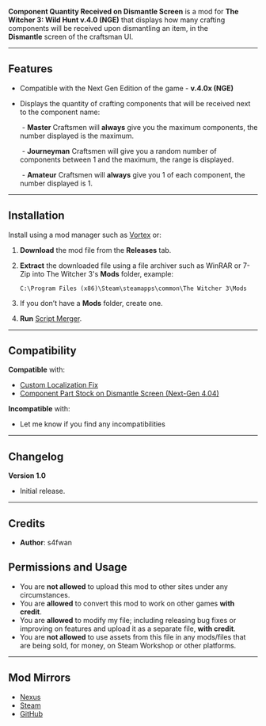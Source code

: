 **Component Quantity Received on Dismantle Screen** is a mod for **The Witcher 3: Wild Hunt v.4.0 (NGE)** that displays how many crafting components will be received upon dismantling an item, in the **Dismantle** screen of the craftsman UI.

---

## **Features**

* Compatible with the Next Gen Edition of the game - **v.4.0x (NGE)**
* Displays the quantity of crafting components that will be received next to the component name:
  
   ﻿   ﻿- **Master** Craftsmen will **always** give you the maximum components, the number displayed is the maximum.
  
   ﻿   ﻿- **Journeyman** Craftsmen will give you a random number of components between 1 and the maximum, the range is displayed.
  
   ﻿   ﻿- **Amateur** Craftsmen will **always** give you 1 of each component, the number displayed is 1.

---

## **Installation**
  
Install using a mod manager such as [Vortex](https://www.nexusmods.com/site/mods/1) or:

1. **Download** the mod file from the **Releases** tab.
2. **Extract** the downloaded file using a file archiver such as WinRAR or 7-Zip into The Witcher 3's **Mods** folder, example:

    `C:\Program Files (x86)\Steam\steamapps\common\The Witcher 3\Mods`

3. If you don’t have a **Mods** folder, create one.
4. **Run** [Script Merger](https://www.nexusmods.com/witcher3/mods/484)﻿.

---

## **Compatibility**

**Compatible** with:

* [Custom Localization Fix](https://www.nexusmods.com/witcher3/mods/897)﻿
* [Component Part Stock on Dismantle Screen (Next-Gen 4.04)](https://www.nexusmods.com/witcher3/mods/8193)

**Incompatible** with:

* Let me know if you find any incompatibilities

---

## **Changelog**

**Version 1.0**

* Initial release.

---

## **Credits**

* **Author**: s4fwan

## **Permissions and Usage**

* You are **not allowed** to upload this mod to other sites under any circumstances.
* You are **allowed** to convert this mod to work on other games **with credit**.
* You are **allowed** to modify my file; including releasing bug fixes or improving on features and upload it as a separate file, **with credit**.
* You are **not allowed** to use assets from this file in any mods/files that are being sold, for money, on Steam Workshop or other platforms.

---

## **Mod Mirrors**
* [Nexus](https://www.nexusmods.com/witcher3/mods/9303)
* [Steam](https://steamcommunity.com/sharedfiles/filedetails/?id=3275377994)
* [GitHub](https://github.com/s4fwan/W3Mod-ShowDismantleComponentsQuantity/releases)﻿
